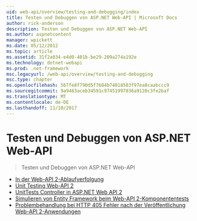 ```yaml
---
uid: web-api/overview/testing-and-debugging/index
title: Testen und Debuggen von ASP.NET Web-API | Microsoft Docs
author: rick-anderson
description: Testen und Debuggen von ASP.NET Web-API
ms.author: aspnetcontent
manager: wpickett
ms.date: 05/12/2012
ms.topic: article
ms.assetid: 31f2a034-e4d0-401b-be29-209a274a192e
ms.technology: dotnet-webapi
ms.prod: .net-framework
msc.legacyurl: /web-api/overview/testing-and-debugging
msc.type: chapter
ms.openlocfilehash: 567fe8f790d5f7684b74018503f97ea8caabccc9
ms.sourcegitcommit: 9a9483aceb34591c97451997036a9120c3fe2baf
ms.translationtype: MT
ms.contentlocale: de-DE
ms.lasthandoff: 11/10/2017
---
```

<a name="testing-and-debugging-aspnet-web-api"></a>Testen und Debuggen von ASP.NET Web-API
====================
> Testen und Debuggen von ASP.NET Web-API


- [In der Web-API 2-Ablaufverfolgung](tracing-in-aspnet-web-api.md)
- [Unit Testing Web-API 2](unit-testing-with-aspnet-web-api.md)
- [UnitTests Controller in ASP.NET Web API 2](unit-testing-controllers-in-web-api.md)
- [Simulieren von Entity Framework beim Web-API 2-Komponententests](mocking-entity-framework-when-unit-testing-aspnet-web-api-2.md)
- [Problembehandlung bei HTTP 405 Fehler nach der Veröffentlichung Web-API 2-Anwendungen](troubleshooting-http-405-errors-after-publishing-web-api-applications.md)

